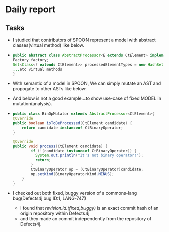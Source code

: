 # Daily report

## Tasks
  
  - I studied that contributors of SPOON represent a model with abstract classes(virtual method) like below.
  - ```Java
    public abstract class AbstractProcessor<E extends CtElement> implements Processor<E> {
    Factory factory;
    Set<Class<? extends CtElement>> processedElementTypes = new HashSet();
    ...etc virtual methods
    }
    ```
  - With semantic of a model in SPOON, We can simply mutate an AST and propogate to other ASTs like below.
  - And below is not a good example...to show use-case of fixed MODEL in mutation(analysis). 
  - ```Java
    public class BinOpMutator extends AbstractProcessor<CtElement>{
    @Override
    public boolean isToBeProcessed(CtElement candidate) {
        return candidate instanceof CtBinaryOperator;
    }

    @Override
    public void process(CtElement candidate) {
            if (!(candidate instanceof CtBinaryOperator)) {
              System.out.println("It's not binary operator!");
              return;
            }
            CtBinaryOperator op = (CtBinaryOperator)candidate;
            op.setKind(BinaryOperatorKind.MINUS);
        }
    }
    ```

  - I checked out both fixed, buggy version of a commons-lang bug(Defects4j bug ID:1, LANG-747)
    * I found that *revision.id.(fixed,buggy)* is an exact commit hash of an origin repository within Defects4j
    * and they made an commit independently from the repository of Defects4j.


